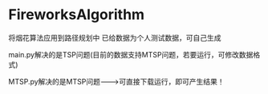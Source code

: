 # FireworksAlgorithm
将烟花算法应用到路径规划中 
已给数据为个人测试数据，可自己生成

main.py解决的是TSP问题(目前的数据支持MTSP问题，若要运行，可修改数据格式)

MTSP.py解决的是MTSP问题--->可直接下载运行，即可产生结果！
